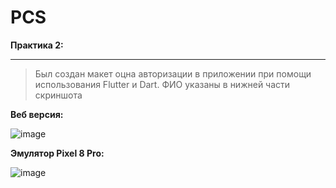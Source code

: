 
# PCS

**Практика 2:**

---

> Был создан макет оцна авторизации в приложении при помощи использования Flutter и Dart. ФИО указаны в нижней части скриншота

**Веб версия:**

![image](https://github.com/user-attachments/assets/59833bdf-5d12-4a61-b13b-3bac32238b2e)


**Эмулятор Pixel 8 Pro:**

![image](https://github.com/user-attachments/assets/e5a984fe-9cde-4939-b474-aeddc247d1e6)
